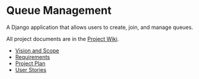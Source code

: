 # Queue Management
A Django application that allows users to create, join, and manage queues.

All project documents are in the [Project Wiki](../../wiki/Home).

- [Vision and Scope](../../wiki/Vision%20and%20Scope)
- [Requirements](../../wiki/Requirements)
- [Project Plan](../../wiki/Project%20Plan)
- [User Stories](../../wiki/User%20Stories)
